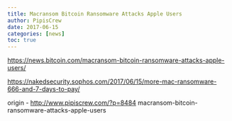 ```yaml
---
title: Macransom Bitcoin Ransomware Attacks Apple Users
author: PipisCrew
date: 2017-06-15
categories: [news]
toc: true
---
```


https://news.bitcoin.com/macransom-bitcoin-ransomware-attacks-apple-users/

https://nakedsecurity.sophos.com/2017/06/15/more-mac-ransomware-666-and-7-days-to-pay/

origin - http://www.pipiscrew.com/?p=8484 macransom-bitcoin-ransomware-attacks-apple-users
